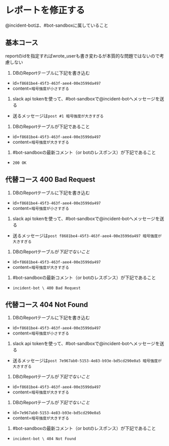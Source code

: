 # レポートを修正する

@incident-botは、#bot-sandboxに属していること

## 基本コース

reportのidを指定すればwrote_userも書き変わるが本質的な問題ではないので考慮しない

1. DBのReportテーブルに下記を書き込む
  - id=`f8681be4-45f3-463f-aee4-00e3599da497`
  - content=`暗号強度が小さすぎる`
1. slack api tokenを使って、#bot-sandboxで@incident-botへメッセージを送る
  - 送るメッセージは`post #1 暗号強度が大きすぎる`
1. DBのReportテーブルが下記であること
  - id=`f8681be4-45f3-463f-aee4-00e3599da497`
  - content=`暗号強度が大きすぎる`
1. #bot-sandboxの最新コメント（or botのレスポンス）が下記であること
  - `200 OK`

## 代替コース 400 Bad Request

1. DBのReportテーブルに下記を書き込む
  - id=`f8681be4-45f3-463f-aee4-00e3599da497`
  - content=`暗号強度が小さすぎる`
1. slack api tokenを使って、#bot-sandboxで@incident-botへメッセージを送る
  - 送るメッセージは`post f8681be4-45f3-463f-aee4-00e3599da497 暗号強度が大きすぎる`
1. DBのReportテーブルが*下記でないこと*
  - id=`f8681be4-45f3-463f-aee4-00e3599da497`
  - content=`暗号強度が大きすぎる`
1. #bot-sandboxの最新コメント（or botのレスポンス）が下記であること
  - `incident-bot \ 400 Bad Request`

## 代替コース 404 Not Found

1. DBのReportテーブルに下記を書き込む
  - id=`f8681be4-45f3-463f-aee4-00e3599da497`
  - content=`暗号強度が小さすぎる`
1. slack api tokenを使って、#bot-sandboxで@incident-botへメッセージを送る
  - 送るメッセージは`post 7e967ab0-5153-4e83-b93e-bd5cd290e0a5 暗号強度が大きすぎる`
1. DBのReportテーブルが*下記でないこと*
  - id=`f8681be4-45f3-463f-aee4-00e3599da497`
  - content=`暗号強度が大きすぎる`
1. DBのReportテーブルが*下記でないこと*
  - id=`7e967ab0-5153-4e83-b93e-bd5cd290e0a5`
  - content=`暗号強度が大きすぎる`
1. #bot-sandboxの最新コメント（or botのレスポンス）が下記であること
  - `incident-bot \ 404 Not Found`
